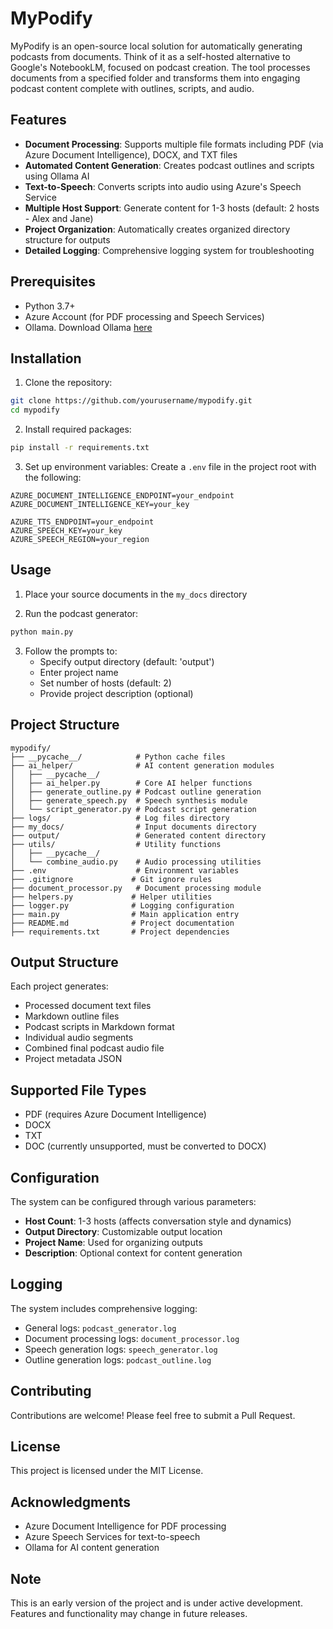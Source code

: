 # MyPodify

MyPodify is an open-source local solution for automatically generating podcasts from documents. Think of it as a self-hosted alternative to Google's NotebookLM, focused on podcast creation. The tool processes documents from a specified folder and transforms them into engaging podcast content complete with outlines, scripts, and audio.

## Features

- **Document Processing**: Supports multiple file formats including PDF (via Azure Document Intelligence), DOCX, and TXT files
- **Automated Content Generation**: Creates podcast outlines and scripts using Ollama AI
- **Text-to-Speech**: Converts scripts into audio using Azure's Speech Service
- **Multiple Host Support**: Generate content for 1-3 hosts (default: 2 hosts - Alex and Jane)
- **Project Organization**: Automatically creates organized directory structure for outputs
- **Detailed Logging**: Comprehensive logging system for troubleshooting

## Prerequisites

- Python 3.7+
- Azure Account (for PDF processing and Speech Services)
- Ollama. Download Ollama [here](http://ollama.com)

## Installation

1. Clone the repository:
```bash
git clone https://github.com/yourusername/mypodify.git
cd mypodify
```

2. Install required packages:
```bash
pip install -r requirements.txt
```

3. Set up environment variables:
Create a `.env` file in the project root with the following:
```env
AZURE_DOCUMENT_INTELLIGENCE_ENDPOINT=your_endpoint
AZURE_DOCUMENT_INTELLIGENCE_KEY=your_key

AZURE_TTS_ENDPOINT=your_endpoint
AZURE_SPEECH_KEY=your_key
AZURE_SPEECH_REGION=your_region
```

## Usage

1. Place your source documents in the `my_docs` directory

2. Run the podcast generator:
```bash
python main.py
```

3. Follow the prompts to:
   - Specify output directory (default: 'output')
   - Enter project name
   - Set number of hosts (default: 2)
   - Provide project description (optional)

## Project Structure

```
mypodify/
├── __pycache__/            # Python cache files
├── ai_helper/              # AI content generation modules
│   ├── __pycache__/
│   ├── ai_helper.py        # Core AI helper functions
│   ├── generate_outline.py # Podcast outline generation
│   ├── generate_speech.py  # Speech synthesis module
│   └── script_generator.py # Podcast script generation
├── logs/                   # Log files directory
├── my_docs/                # Input documents directory
├── output/                 # Generated content directory
├── utils/                  # Utility functions
│   ├── __pycache__/
│   └── combine_audio.py    # Audio processing utilities
├── .env                    # Environment variables
├── .gitignore             # Git ignore rules
├── document_processor.py   # Document processing module
├── helpers.py             # Helper utilities
├── logger.py              # Logging configuration
├── main.py                # Main application entry
├── README.md              # Project documentation
├── requirements.txt       # Project dependencies
```

## Output Structure

Each project generates:
- Processed document text files
- Markdown outline files
- Podcast scripts in Markdown format
- Individual audio segments
- Combined final podcast audio file
- Project metadata JSON

## Supported File Types

- PDF (requires Azure Document Intelligence)
- DOCX
- TXT
- DOC (currently unsupported, must be converted to DOCX)

## Configuration

The system can be configured through various parameters:

- **Host Count**: 1-3 hosts (affects conversation style and dynamics)
- **Output Directory**: Customizable output location
- **Project Name**: Used for organizing outputs
- **Description**: Optional context for content generation

## Logging

The system includes comprehensive logging:
- General logs: `podcast_generator.log`
- Document processing logs: `document_processor.log`
- Speech generation logs: `speech_generator.log`
- Outline generation logs: `podcast_outline.log`

## Contributing

Contributions are welcome! Please feel free to submit a Pull Request.

## License

This project is licensed under the MIT License.

## Acknowledgments

- Azure Document Intelligence for PDF processing
- Azure Speech Services for text-to-speech
- Ollama for AI content generation

## Note

This is an early version of the project and is under active development. Features and functionality may change in future releases.
